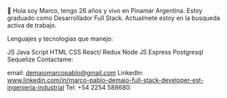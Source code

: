 👋
Hola soy Marco, tengo 26 años y vivo en Pinamar Argentina. Estoy graduado como Desarrollador Full Stack. Actualmete estoy en la busqueda activa de trabajo. 

Lenguajes y tecnologias que manejo:

JS Java Script
HTML
CSS
React/ Redux
Node JS
Express
Postgresql
Sequelize
Contactame:

email: demaiomarcopablo@gmail.com
LinkedIn: www.linkedin.com/in/marco-pablo-demaio-full-stack-developer-est-ingeniería-industrial
Tel: +54 2254 588680.
